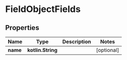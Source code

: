 
# FieldObjectFields

## Properties
Name | Type | Description | Notes
------------ | ------------- | ------------- | -------------
**name** | **kotlin.String** |  |  [optional]



